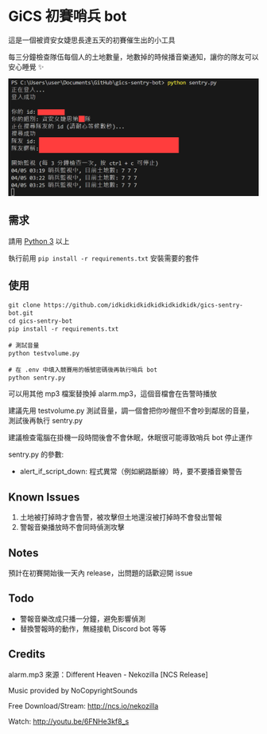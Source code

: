 # GiCS 初賽哨兵 bot

這是一個被資安女婕思長達五天的初賽催生出的小工具

每三分鐘檢查隊伍每個人的土地數量，地數掉的時候播音樂通知，讓你的隊友可以安心睡覺 :sparkles:

![哨兵 bot 執行畫面](./screenshot.png)

## 需求
請用 [Python 3](https://www.python.org/downloads/) 以上

執行前用 `pip install -r requirements.txt` 安裝需要的套件


## 使用

```
git clone https://github.com/idkidkidkidkidkidkidkidk/gics-sentry-bot.git
cd gics-sentry-bot
pip install -r requirements.txt

# 測試音量
python testvolume.py

# 在 .env 中填入競賽用的帳號密碼後再執行哨兵 bot
python sentry.py
```

可以用其他 mp3 檔案替換掉 alarm.mp3，這個音檔會在告警時播放

建議先用 testvolume.py 測試音量，調一個會把你吵醒但不會吵到鄰居的音量，測試後再執行 sentry.py

建議檢查電腦在掛機一段時間後會不會休眠，休眠很可能導致哨兵 bot 停止運作

sentry.py 的參數:
- alert_if_script_down: 程式異常（例如網路斷線）時，要不要播音樂警告


## Known Issues

1. 土地被打掉時才會告警，被攻擊但土地還沒被打掉時不會發出警報
2. 警報音樂播放時不會同時偵測攻擊


## Notes

預計在初賽開始後一天內 release，出問題的話歡迎開 issue


## Todo

- 警報音樂改成只播一分鐘，避免影響偵測
- 替換警報時的動作，無縫接軌 Discord bot 等等


## Credits

alarm.mp3 來源：Different Heaven - Nekozilla [NCS Release]

Music provided by NoCopyrightSounds

Free Download/Stream: http://ncs.io/nekozilla

Watch: http://youtu.be/6FNHe3kf8_s
